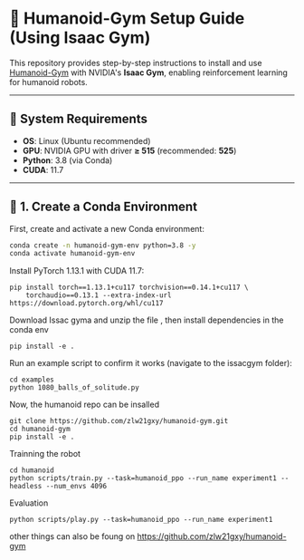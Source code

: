 # 🤖 Humanoid-Gym Setup Guide (Using Isaac Gym)

This repository provides step-by-step instructions to install and use [Humanoid-Gym](https://github.com/zlw21gxy/humanoid-gym) with NVIDIA's **Isaac Gym**, enabling reinforcement learning for humanoid robots.

---

## 📌 **System Requirements**
- **OS**: Linux (Ubuntu recommended)
- **GPU**: NVIDIA GPU with driver **≥ 515** (recommended: **525**)
- **Python**: 3.8 (via Conda)
- **CUDA**: 11.7

---

## 🚀 **1. Create a Conda Environment**
First, create and activate a new Conda environment:

```bash
conda create -n humanoid-gym-env python=3.8 -y
conda activate humanoid-gym-env
```

Install PyTorch 1.13.1 with CUDA 11.7:

```
pip install torch==1.13.1+cu117 torchvision==0.14.1+cu117 \
    torchaudio==0.13.1 --extra-index-url https://download.pytorch.org/whl/cu117

```
Download Issac gyma and unzip the file , then install dependencies in the conda env

```
pip install -e .
```

Run an example script to confirm it works (navigate to the issacgym folder):
```
cd examples
python 1080_balls_of_solitude.py
```

Now, the humanoid repo can be insalled
```
git clone https://github.com/zlw21gxy/humanoid-gym.git
cd humanoid-gym
pip install -e .
```

Trainning the robot
```
cd humanoid
python scripts/train.py --task=humanoid_ppo --run_name experiment1 --headless --num_envs 4096

```

Evaluation
```
python scripts/play.py --task=humanoid_ppo --run_name experiment1
```

other things can also be foung on https://github.com/zlw21gxy/humanoid-gym

